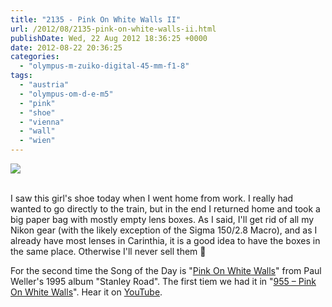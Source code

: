 ```yaml
---
title: "2135 - Pink On White Walls II"
url: /2012/08/2135-pink-on-white-walls-ii.html
publishDate: Wed, 22 Aug 2012 18:36:25 +0000
date: 2012-08-22 20:36:25
categories: 
  - "olympus-m-zuiko-digital-45-mm-f1-8"
tags: 
  - "austria"
  - "olympus-om-d-e-m5"
  - "pink"
  - "shoe"
  - "vienna"
  - "wall"
  - "wien"
---
```

<div class="container">
<div class="center"><a target="_blank" href="https://d25zfm9zpd7gm5.cloudfront.net/1200x1200/2012/20120822_170031_lr.jpg"><img src="https://d25zfm9zpd7gm5.cloudfront.net/0600x0600/2012/20120822_170031_lr.jpg" /></a></div>
</div>
<br />

I saw this girl's shoe today when I went home from work. I really had wanted to go directly to the train, but in the end I returned home and took a big paper bag with mostly empty lens boxes. As I said, I'll get rid of all my Nikon gear (with the likely exception of the Sigma 150/2.8 Macro), and as I already have most lenses in Carinthia, it is a good idea to have the boxes in the same place. Otherwise I'll never sell them 🙂

 For the second time the Song of the Day is "<a href="http://www.lyricsmode.com/lyrics/p/paul_weller/pink_on_white_walls.html" target="_blank">Pink On White Walls</a>" from Paul Weller's 1995 album "Stanley Road". The first tiem we had it in "<a href="/2009/05/955-pink-on-white-walls.html" target="_blank">955 – Pink On White Walls</a>". Hear it on <a href="http://www.youtube.com/watch?v=YlgmFro0P7E" target="_blank">YouTube</a>.
